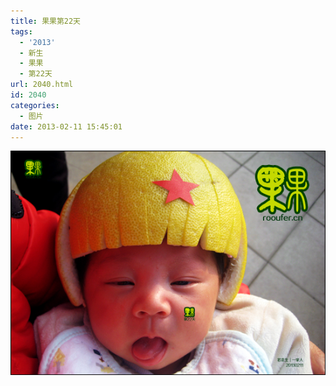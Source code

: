 ```yaml
---
title: 果果第22天
tags:
  - '2013'
  - 新生
  - 果果
  - 第22天
url: 2040.html
id: 2040
categories:
  - 图片
date: 2013-02-11 15:45:01
---
```


[![](/images/uploads/2013/02/果果诞生22天.jpg "果果诞生22天")](/images/uploads/2013/02/果果诞生22天.jpg)